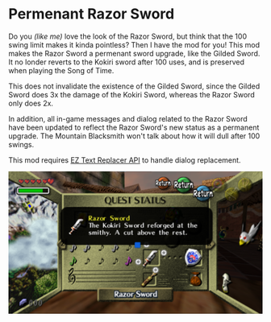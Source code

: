# Permenant Razor Sword

Do you *(like me)* love the look of the Razor Sword, but think that the 100 swing limit makes it kinda pointless? Then I have the mod for you! This mod makes the Razor Sword a permenant sword upgrade, like the Gilded Sword. It no londer reverts to the Kokiri sword after 100 uses, and is preserved when playing the Song of Time.

This does not invalidate the existence of the Gilded Sword, since the Gilded Sword does 3x the damage of the Kokiri Sword, whereas the Razor Sword only does 2x.

In addition, all in-game messages and dialog related to the Razor Sword have been updated to reflect the Razor Sword's new status as a permanent upgrade. The Mountain Blacksmith won't talk about how it will dull after 100 swings.

This mod requires [EZ Text Replacer API](https://thunderstore.io/c/zelda-64-recompiled/p/LT_Schmiddy/EZ_Text_Replacer_API/) to handle dialog replacement.

![Item Description Image](https://raw.githubusercontent.com/LT-Schmiddy/mm-permanent-razor-sword-mod/refs/heads/main/page_assets/Razor_Sword_Item_Description.png)

